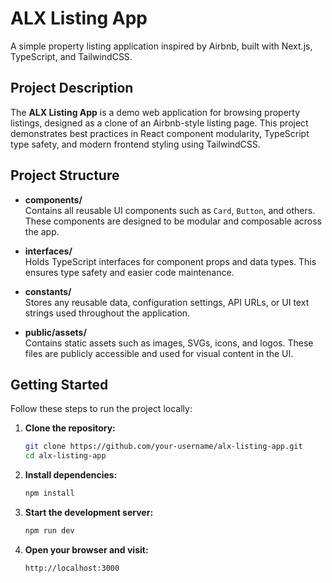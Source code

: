 # ALX Listing App

A simple property listing application inspired by Airbnb, built with Next.js, TypeScript, and TailwindCSS.

## Project Description

The **ALX Listing App** is a demo web application for browsing property listings, designed as a clone of an Airbnb-style listing page. This project demonstrates best practices in React component modularity, TypeScript type safety, and modern frontend styling using TailwindCSS.

## Project Structure

- **components/**  
  Contains all reusable UI components such as `Card`, `Button`, and others. These components are designed to be modular and composable across the app.

- **interfaces/**  
  Holds TypeScript interfaces for component props and data types. This ensures type safety and easier code maintenance.

- **constants/**  
  Stores any reusable data, configuration settings, API URLs, or UI text strings used throughout the application.

- **public/assets/**  
  Contains static assets such as images, SVGs, icons, and logos. These files are publicly accessible and used for visual content in the UI.

## Getting Started

Follow these steps to run the project locally:

1. **Clone the repository:**

   ```bash
   git clone https://github.com/your-username/alx-listing-app.git
   cd alx-listing-app
   ```

2. **Install dependencies:**

   ```bash
   npm install
   ```

3. **Start the development server:**

   ```bash
   npm run dev
   ```

4. **Open your browser and visit:**
   ```
   http://localhost:3000
   ```
